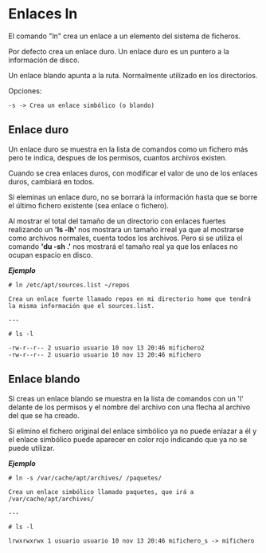 # Enlaces ln #

El comando "ln" crea un enlace a un elemento del sistema de ficheros.

Por defecto crea un enlace duro. Un enlace duro es un puntero a la información de disco.

Un enlace blando apunta a la ruta. Normalmente utilizado en los directorios.

Opciones:

    -s -> Crea un enlace simbólico (o blando)

## Enlace duro ##
Un enlace duro se muestra en la lista de comandos como un fichero más pero te indica, despues de los permisos, cuantos archivos existen.

Cuando se crea enlaces duros, con modificar el valor de uno de los enlaces duros, cambiará en todos.

Si eleminas un enlace duro, no se borrará la información hasta que se borre el último fichero existente (sea enlace o fichero).

Al mostrar el total del tamaño de un directorio con enlaces fuertes realizando un **'ls -lh'** nos mostrara un tamaño irreal ya que al mostrarse como archivos normales, cuenta todos los archivos. Pero si se utiliza el comando **'du -sh .'** nos mostrará el tamaño real ya que los enlaces no ocupan espacio en disco.

***Ejemplo***

    # ln /etc/apt/sources.list ~/repos

    Crea un enlace fuerte llamado repos en mi directorio home que tendrá la misma información que el sources.list.

    ---

    # ls -l

    -rw-r--r-- 2 usuario usuario 10 nov 13 20:46 mifichero2
    -rw-r--r-- 2 usuario usuario 10 nov 13 20:46 mifichero


## Enlace blando ##

Si creas un enlace blando se muestra en la lista de comandos con un 'l' delante de los permisos y el nombre del archivo con una flecha al archivo del que se ha creado.

Si elimino el fichero original del enlace simbólico ya no puede enlazar a él y el enlace simbólico puede aparecer en color rojo indicando que ya no se puede utilizar.

***Ejemplo***

    # ln -s /var/cache/apt/archives/ /paquetes/

    Crea un enlace simbólico llamado paquetes, que irá a /var/cache/apt/archives/

    ---

    # ls -l

    lrwxrwxrwx 1 usuario usuario 10 nov 13 20:46 mifichero_s -> mifichero

